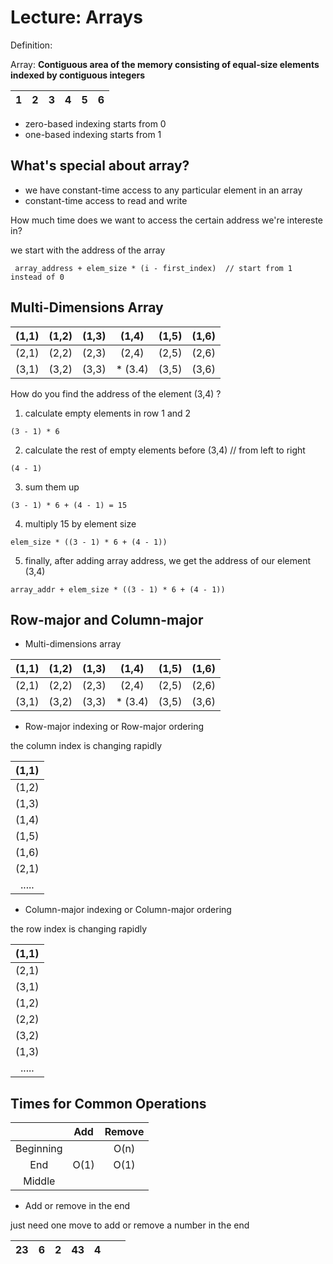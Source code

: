 # Lecture: Arrays
Definition: 

Array: **Contiguous area of the memory consisting of equal-size elements indexed by contiguous integers**

|1 |2 |3 |4 |5 |6 |
|-|-|-|-|-|-|

   + zero-based indexing starts from 0
   + one-based indexing starts from 1

## What's special about array?
   + we have constant-time access to any particular element in an array
   + constant-time access to read and write
   
How much time does we want to access the certain address we're intereste in?

we start with the address of the array

``` array_address + elem_size * (i - first_index)  // start from 1 instead of 0```
## Multi-Dimensions Array

 |(1,1) |(1,2) |(1,3) |(1,4) |(1,5) |(1,6)|
 |:---:|:---:|:---:|:---:|:---:|:---:|
 | (2,1)|(2,2) |(2,3) |(2,4) | (2,5)|(2,6) |
 |(3,1) |(3,2) |(3,3) | * (3.4)|(3,5) |(3,6) |
 
How do you find the address of the element (3,4) ?
 
1. calculate empty elements in row 1 and 2
```
(3 - 1) * 6
```
2. calculate the rest of empty elements before (3,4) // from left to right
```
(4 - 1)
```
3. sum them up
```
(3 - 1) * 6 + (4 - 1) = 15
```
4. multiply 15 by element size
```
elem_size * ((3 - 1) * 6 + (4 - 1))
```
5. finally, after adding array address, we get the address of our element (3,4)
```
array_addr + elem_size * ((3 - 1) * 6 + (4 - 1))
```

## Row-major and Column-major

   + Multi-dimensions array
 
|(1,1) |(1,2) |(1,3) |(1,4) |(1,5) |(1,6)|
|:---:|:---:|:---:|:---:|:---:|:---:|
| (2,1)|(2,2) |(2,3) |(2,4) | (2,5)|(2,6) |
|(3,1) |(3,2) |(3,3) | * (3.4)|(3,5) |(3,6) |

   + Row-major indexing or Row-major ordering
   
the column index is changing rapidly

|(1,1) |
|:---:|
|(1,2) |
|(1,3) |
|(1,4) |
|(1,5) |
|(1,6)|
| (2,1)|
|..... |

   + Column-major indexing or Column-major ordering

the row index is changing rapidly
 
|(1,1) |
|:---:|
|(2,1) |
|(3,1) |
|(1,2) |
|(2,2) |
|(3,2)|
|(1,3)|
|..... |

## Times for Common Operations

| |Add|Remove|
|:---:|:---:|:---:|
|Beginning| |O(n) |
|End|O(1) |O(1) |
|Middle| | |

   + Add or remove in the end

just need one move to add or remove a number in the end

| 23 |6 |2|43| **4**| | |
|:---:|:---:|:---:|:---:|:---:|:---:|:---:|
